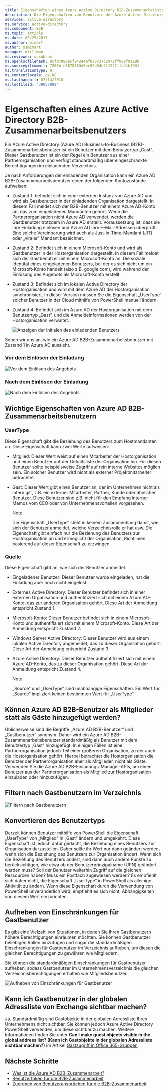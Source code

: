 ```yaml
---
title: Eigenschaften eines Azure Active Directory B2B-Zusammenarbeitsbenutzers | Microsoft-Dokumentation
description: Die Eigenschaften von Benutzern der Azure Active Directory B2B-Zusammenarbeit sind konfigurierbar.
services: active-directory
ms.service: active-directory
ms.component: B2B
ms.topic: article
ms.date: 05/25/2017
ms.author: mimart
author: msmimart
manager: mtillman
ms.reviewer: sasubram
ms.openlocfilehash: 0cfd7888acf942e4af875c37c2472ff086f9119b
ms.sourcegitcommit: 7208bfe8878f83d5ec92e54e2f1222ffd41bf931
ms.translationtype: HT
ms.contentlocale: de-DE
ms.lasthandoff: 07/14/2018
ms.locfileid: "39057892"
---
```

# <a name="properties-of-an-azure-active-directory-b2b-collaboration-user"></a>Eigenschaften eines Azure Active Directory B2B-Zusammenarbeitsbenutzers

Ein Azure Active Directory (Azure AD) Business-to-Business (B2B)-Zusammenarbeitsbenutzer ist ein Benutzer mit dem Benutzertyp „Gast“. Dieser Gastbenutzer ist ein der Regel ein Benutzer aus einer Partnerorganisation und verfügt standardmäßig über eingeschränkte Berechtigungen im einladenden Verzeichnis.

Je nach Anforderungen der einladenden Organisation kann ein Azure AD B2B-Zusammenarbeitsbenutzer einen der folgenden Kontozustände aufweisen:

- Zustand 1: befindet sich in einer externen Instanz von Azure AD und wird als Gastbenutzer in der einladenden Organisation dargestellt. In diesem Fall meldet sich der B2B-Benutzer mit einem Azure AD-Konto an, das zum eingeladenen Mandanten gehört. Wenn die Partnerorganisation nicht Azure AD verwendet, werden die Gastbenutzer trotzdem in Azure AD erstellt. Voraussetzung ist, dass sie ihre Einladung einlösen und Azure AD ihre E-Mail-Adressen überprüft. Eine solche Vereinbarung wird auch als Just-in-Time-Mandant (JIT) oder „viraler“ Mandant bezeichnet.

- Zustand 2: Befindet sich in einem Microsoft-Konto und wird als Gastbenutzer in der Hostorganisation dargestellt. In diesem Fall meldet sich der Gastbenutzer mit einem Microsoft-Konto an. Die soziale Identität eines eingeladenen Benutzers, bei der es sich nicht um ein Microsoft-Konto handelt (also z.B. google.com), wird während der Einlösung des Angebots als Microsoft-Konto erstellt.

- Zustand 3: Befindet sich im lokalen Active Directory der Hostorganisation und wird mit dem Azure AD der Hostorganisation synchronisiert. In dieser Version müssen Sie die Eigenschaft „UserType“ solcher Benutzer in der Cloud mithilfe von PowerShell manuell ändern.

- Zustand 4: Befindet sich im Azure AD der Hostorganisation mit dem Benutzertyp „Gast“, und die Anmeldeinformationen werden von der Hostorganisation verwaltet.

  ![Anzeigen der Initialen des einladenden Benutzers](media/user-properties/redemption-diagram.png)


Sehen wir uns an, wie ein Azure AD B2B-Zusammenarbeitsbenutzer mit Zustand 1 in Azure AD aussieht.

### <a name="before-invitation-redemption"></a>Vor dem Einlösen der Einladung

![Vor dem Einlösen des Angebots](media/user-properties/before-redemption.png)

### <a name="after-invitation-redemption"></a>Nach dem Einlösen der Einladung

![Nach dem Einlösen des Angebots](media/user-properties/after-redemption.png)

## <a name="key-properties-of-the-azure-ad-b2b-collaboration-user"></a>Wichtige Eigenschaften von Azure AD B2B-Zusammenarbeitsbenutzern
### <a name="usertype"></a>UserType
Diese Eigenschaft gibt die Beziehung des Benutzers zum Hostmandanten an. Diese Eigenschaft kann zwei Werte aufweisen:
- Mitglied: Dieser Wert weist auf einen Mitarbeiter der Hostorganisation und einen Benutzer auf der Gehaltsliste der Organisation hin. Für diesen Benutzer sollte beispielsweise Zugriff auf rein interne Websites möglich sein. Ein solcher Benutzer wird nicht als externer Projektmitarbeiter betrachtet.

- Gast: Dieser Wert gibt einen Benutzer an, der im Unternehmen nicht als intern gilt, z.B. ein externer Mitarbeiter, Partner, Kunde oder ähnlicher Benutzer. Diese Benutzer sind z.B. nicht für den Empfang interner Memos vom CEO oder von Unternehmensvorteilen vorgesehen.

  > [!NOTE]
  > Die Eigenschaft „UserType“ steht in keinem Zusammenhang damit, wie sich der Benutzer anmeldet, welche Verzeichnisrolle er hat usw. Die Eigenschaft gibt einfach nur die Beziehung des Benutzers zur Hostorganisation an und ermöglicht der Organisation, Richtlinien basierend auf dieser Eigenschaft zu erzwingen.

### <a name="source"></a>Quelle
Diese Eigenschaft gibt an, wie sich der Benutzer anmeldet.

- Eingeladener Benutzer: Dieser Benutzer wurde eingeladen, hat die Einladung aber noch nicht eingelöst.

- Externes Active Directory: Dieser Benutzer befindet sich in einer externen Organisation und authentifiziert sich mit einem Azure AD-Konto, das zur anderen Organisation gehört. Diese Art der Anmeldung entspricht Zustand 1.

- Microsoft-Konto: Dieser Benutzer befindet sich in einem Microsoft-Konto und authentifiziert sich mit einem Microsoft-Konto. Diese Art der Anmeldung entspricht Zustand 2.

- Windows Server Active Directory: Dieser Benutzer wird aus einem lokalen Active Directory angemeldet, das zu dieser Organisation gehört. Diese Art der Anmeldung entspricht Zustand 3.

- Azure Active Directory: Dieser Benutzer authentifiziert sich mit einem Azure AD-Konto, das zu dieser Organisation gehört. Diese Art der Anmeldung entspricht Zustand 4.
  > [!NOTE]
  > „Source“ und „UserType“ sind unabhängige Eigenschaften. Ein Wert für „Source“ impliziert keinen bestimmten Wert für „UserType“.

## <a name="can-azure-ad-b2b-users-be-added-as-members-instead-of-guests"></a>Können Azure AD B2B-Benutzer als Mitglieder statt als Gäste hinzugefügt werden?
Üblicherweise sind die Begriffe „Azure AD B2B-Benutzer“ und „Gastbenutzer“ synonym. Daher wird ein Azure AD B2B-Zusammenarbeitsbenutzer standardmäßig als Benutzer mit dem Benutzertyp „Gast“ hinzugefügt. In einigen Fällen ist eine Partnerorganisation jedoch Teil einer größeren Organisation, zu der auch die Hostorganisation gehört. Hierbei betrachtet die Hostorganisation die Benutzer der Partnerorganisation eher als Mitglieder, nicht als Gäste. Verwenden Sie die Azure AD B2B-Einladungs-Manager-APIs, um einen Benutzer aus der Partnerorganisation als Mitglied zur Hostorganisation einzuladen oder hinzuzufügen.

## <a name="filter-for-guest-users-in-the-directory"></a>Filtern nach Gastbenutzern im Verzeichnis

![Filtern nach Gastbenutzern](media/user-properties/filter-guest-users.png)

## <a name="convert-usertype"></a>Konvertieren des Benutzertyps
Derzeit können Benutzer mithilfe von PowerShell die Eigenschaft „UserType“ von „Mitglied“ in „Gast“ ändern und umgekehrt. Diese Eigenschaft ist jedoch dafür gedacht, die Beziehung eines Benutzers zur Organisation darzustellen. Daher sollte ihr Wert nur dann geändert werden, wenn sich die Beziehung des Benutzers zur Organisation ändert. Wenn sich die Beziehung des Benutzers ändert, sind dann auch andere Punkte zu berücksichtigen, wie etwa ob der Benutzerprinzipalname (UPN) geändert werden muss? Soll der Benutzer weiterhin Zugriff auf die gleichen Ressourcen haben? Muss ein Postfach zugewiesen werden? Es empfiehlt sich daher nicht, die Eigenschaft „UserType“ in PowerShell als alleinige Aktivität zu ändern. Wenn diese Eigenschaft durch die Verwendung von PowerShell unveränderlich wird, empfiehlt es sich nicht, Abhängigkeiten von diesem Wert einzurichten.

## <a name="remove-guest-user-limitations"></a>Aufheben von Einschränkungen für Gastbenutzer
Es gibt eine Vielzahl von Situationen, in denen Sie Ihren Gastbenutzern höhere Berechtigungen einräumen möchten. Sie können Gastbenutzer beliebigen Rollen hinzufügen und sogar die standardmäßigen Einschränkungen für Gastbenutzer im Verzeichnis aufheben, um diesen die gleichen Berechtigungen zu gewähren wie Mitgliedern.

Sie können die standardmäßigen Einschränkungen für Gastbenutzer aufheben, sodass Gastbenutzer im Unternehmensverzeichnis die gleichen Verzeichnisberechtigungen erhalten wie Mitgliedsbenutzer.

![Aufheben von Einschränkungen für Gastbenutzer](media/user-properties/remove-guest-limitations.png)

## <a name="can-i-make-guest-users-visible-in-the-exchange-global-address-list"></a>Kann ich Gastbenutzer in der globalen Adressliste von Exchange sichtbar machen?
Ja. Standardmäßig sind Gastobjekte in der globalen Adressliste Ihres Unternehmens nicht sichtbar. Sie können jedoch Azure Active Directory PowerShell verwenden, um diese sichtbar zu machen. Weitere Informationen finden Sie unter **Can I make guest objects visible in the global address list? (Kann ich Gastobjekte in der globalen Adressliste sichtbar machen?)** im Artikel [Gastzugriff in Office 365-Gruppen](https://support.office.com/article/guest-access-in-office-365-groups-bfc7a840-868f-4fd6-a390-f347bf51aff6#PickTab=FAQ). 

## <a name="next-steps"></a>Nächste Schritte

* [Was ist die Azure AD B2B-Zusammenarbeit?](what-is-b2b.md)
* [Benutzertoken für die B2B-Zusammenarbeit](user-token.md)
* [Zuordnen von Benutzeransprüchen für die B2B-Zusammenarbeit](claims-mapping.md)
